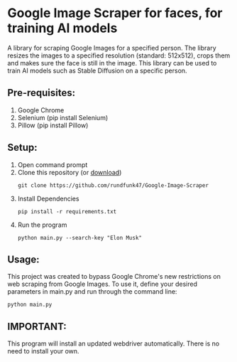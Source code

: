 # Google Image Scraper for faces, for training AI models
A library for scraping Google Images for a specified person. The library resizes the images to a specified resolution (standard: 512x512), crops them and makes sure the face is still in the image. This library can be used to train AI models such as Stable Diffusion on a specific person.

## Pre-requisites:
1. Google Chrome
1. Selenium (pip install Selenium)
2. Pillow (pip install Pillow)

## Setup:
1. Open command prompt
2. Clone this repository (or [download](https://github.com/rundfunk47/Google-Image-Scraper/archive/refs/heads/master.zip))
    ```
    git clone https://github.com/rundfunk47/Google-Image-Scraper
    ```
3. Install Dependencies
    ```
    pip install -r requirements.txt
    ```
4. Run the program
    ```
    python main.py --search-key "Elon Musk"
    ```

## Usage:
This project was created to bypass Google Chrome's new restrictions on web scraping from Google Images. 
To use it, define your desired parameters in main.py and run through the command line:
```
python main.py
```

## IMPORTANT:
This program will install an updated webdriver automatically. There is no need to install your own.
